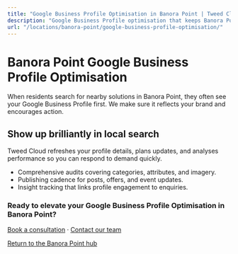 ```yaml
---
title: "Google Business Profile Optimisation in Banora Point | Tweed Cloud"
description: "Google Business Profile optimisation that keeps Banora Point listings accurate and engaging."
url: "/locations/banora-point/google-business-profile-optimisation/"
---
```


# Banora Point Google Business Profile Optimisation

When residents search for nearby solutions in Banora Point, they often see your Google Business Profile first. We make sure it reflects your brand and encourages action.

## Show up brilliantly in local search

Tweed Cloud refreshes your profile details, plans updates, and analyses performance so you can respond to demand quickly.

- Comprehensive audits covering categories, attributes, and imagery.
- Publishing cadence for posts, offers, and event updates.
- Insight tracking that links profile engagement to enquiries.

### Ready to elevate your Google Business Profile Optimisation in Banora Point?

[Book a consultation](/consultation/) · [Contact our team](/contact/)

[Return to the Banora Point hub](/locations/banora-point/)
